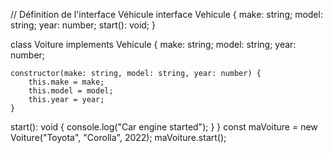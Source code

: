 // Définition de l'interface Véhicule
interface Vehicule {
    make: string;
    model: string;
    year: number;
    start(): void;
}

class Voiture implements Vehicule {
    make: string;
    model: string;
    year: number;

    constructor(make: string, model: string, year: number) {
        this.make = make;
        this.model = model;
        this.year = year;
    }
 start(): void {
        console.log("Car engine started");
    }
}
const maVoiture = new Voiture("Toyota", "Corolla", 2022);
maVoiture.start();
